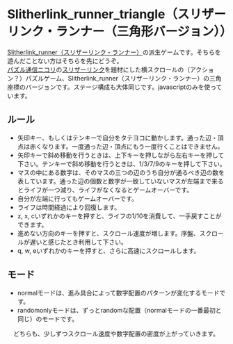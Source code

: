 # Slitherlink_runner_triangle（スリザーリンク・ランナー（三角形バージョン））

[Slitherlink_runner（スリザーリンク・ランナー）](https://github.com/titiatil/Slitherlink_runner)の派生ゲームです。そちらを遊んだことない方はそちらを先にどうぞ。  
[パズル通信ニコリ](https://www.nikoli.co.jp/)の[スリザーリンク](https://www.nikoli.co.jp/ja/puzzles/slitherlink/)を題材にした横スクロールの（アクション？）パズルゲーム、Slitherlink_runner（スリザーリンク・ランナー）の三角座標のバージョンです。ステージ構成も大体同じです。javascriptのみを使っています。

## ルール

- 矢印キー、もしくはテンキーで自分をタテヨコに動かします。通った辺・頂点は赤くなります。一度通った辺・頂点にもう一度行くことはできません。
- 矢印キーで斜め移動を行うときは、上下キーを押しながら左右キーを押して下さい。テンキーで斜め移動を行うときは、1/3/7/9のキーを押して下さい。
- マスの中にある数字は、そのマスの三つの辺のうち自分が通るべき辺の数を表しています。通った辺の個数と数字が一致していないマスが左端まで来るとライフが一つ減り、ライフがなくなるとゲームオーバーです。
- 自分が左端に行ってもゲームオーバーです。
- ライフは時間経過により回復します。
- z, x, cいずれかのキーを押すと、ライフの1/10を消費して、一手戻すことができます。
- 進めない方向のキーを押すと、スクロール速度が増します。序盤、スクロールが遅いと感じたとき利用して下さい。
- q, w, eいずれかのキーを押すと、さらに高速にスクロールします。

## モード
- normalモードは、進み具合によって数字配置のパターンが変化するモードです。
- randomonlyモードは、ずっとrandomな配置（normalモードの一番最初と同じ）のモードです。

　どちらも、少しずつスクロール速度や数字配置の密度が上がっていきます。
